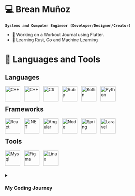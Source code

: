 # :computer: Brean Muñoz 
**`Systems and Computer Engineer (Developer/Designer/Creator)`**
- 🔭 Working on a Workout Journal using Flutter.
- 🌱 Learning Rust, Go and Machine Learning

# 🧰 Languages and Tools
## Languages

<img align="left" alt="C++" width="50px" style="padding-right:10px;" src="https://cdn.jsdelivr.net/gh/devicons/devicon/icons/java/java-original.svg"
/>
<img align="left" alt="C++" width="50px" style="padding-right:10px;"  src="https://cdn.jsdelivr.net/gh/devicons/devicon/icons/cplusplus/cplusplus-original.svg"
/>
<img align="left" alt="C#" width="50px" style="padding-right:10px;"  src="https://cdn.jsdelivr.net/gh/devicons/devicon/icons/csharp/csharp-original.svg"/>
<img align="left" alt="Ruby" width="50px" style="padding-right:10px;" src="https://cdn.jsdelivr.net/gh/devicons/devicon/icons/ruby/ruby-original.svg"/>
<img align="left" alt="Kotlin" width="50px" style="padding-right:10px;" src="https://cdn.jsdelivr.net/gh/devicons/devicon/icons/kotlin/kotlin-original.svg" />
<img align="left" alt="Python" width="50px" style="padding-right:10px;" src="https://cdn.jsdelivr.net/gh/devicons/devicon/icons/python/python-original.svg" />

<br />
<br />

## Frameworks
<img align="left" alt="React" width="50px" style="padding-right:10px;" src="https://cdn.jsdelivr.net/gh/devicons/devicon/icons/react/react-original.svg" />
<img align="left" alt=".NET" width="50px" style="padding-right:10px;" src="https://cdn.jsdelivr.net/gh/devicons/devicon/icons/dotnetcore/dotnetcore-original.svg"/>
<img align="left" alt="Angular" width="50px" style="padding-right:10px;"  src="https://cdn.jsdelivr.net/gh/devicons/devicon/icons/angularjs/angularjs-original.svg"/>
<img align="left" alt="Node" width="50px" style="padding-right:10px;"  src="https://cdn.jsdelivr.net/gh/devicons/devicon/icons/nodejs/nodejs-original.svg"/>
<img align="left" alt="Spring" width="50px" style="padding-right:10px;" src="https://cdn.jsdelivr.net/gh/devicons/devicon/icons/spring/spring-original.svg" />
<img align="left" alt="Laravel" width="50px" style="padding-right:10px;" src="https://cdn.jsdelivr.net/gh/devicons/devicon/icons/laravel/laravel-plain-wordmark.svg"/>

<br />
<br />

## Tools 
<img align="left" alt="Mysql" width="50px" style="padding-right:10px;" src="https://cdn.jsdelivr.net/gh/devicons/devicon/icons/mysql/mysql-original-wordmark.svg"/>
<img align="left" alt="Figma" width="50px" style="padding-right:10px;" src="https://cdn.jsdelivr.net/gh/devicons/devicon/icons/figma/figma-original.svg" />
<img align="left" alt="Linux" width="50px" style="padding-right:10px;"  src="https://cdn.jsdelivr.net/gh/devicons/devicon/icons/linux/linux-original.svg"/>

<br />
<br />

#                          

<details>
 <summary><h3>My Coding Journey</h3></summary>
   I first started coding with JavaScript, HTML and CSS, with the help of courses and a website called Freecodecamp.org I got the fundamentals to begin my journey as a front-end web developer, first I started doing tiny projects with this stack, projects like a calculator and a  chess are examples of apps made by these technologies.
  After a while I started learning React, SASS and Angular where the majority of web apps that I've developed are written in these languages, projects like my portfolio, a mine sweeper and a todo list app were made with these frameworks. Also, I've learned Three.JS a library for creating web apps with beautiful 3D models with the objective of enhancing the style of my websites.   
  Some time later, due to the emphasis of OOP in University, I started learning programming languages like C#, Java, Kotlin and C++ for software development, some of my projects made by this langauges are a compiler, an inventory management software, a movie booking software, an OpenGL renderer and a workout journal mobile app. These projects were went trough a iterative phase of analyis, design, implementation and testing, using best code practices and design patterns. More about this in my portfolio where there are case studies for projects made.
  In the meantime I learned new things with OPP languages, I began to study back-end technologies like Node.js, .NET, Spring Boot and Ruby on Rails. I used some of these frameworks to develop a variety of projects like  a expense tracker, a blog, a forum, a food ordering web app and a e-commerce website. 
  As of today, I continue to expand my knowledge learning other programming languages like Rust and Go, while deepening my skills with the use of websites like CodeWars, CodeForces and Leetcode for improving my problem solving skills and understanding of the programming languages I use.
